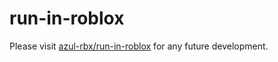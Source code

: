 # run-in-roblox
Please visit [azul-rbx/run-in-roblox](https://github.com/azul-rbx/run-in-roblox) for any future development.
